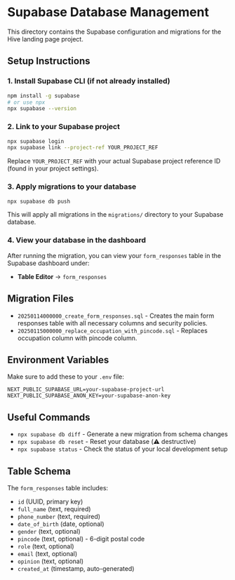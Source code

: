 # Supabase Database Management

This directory contains the Supabase configuration and migrations for the Hive landing page project.

## Setup Instructions

### 1. Install Supabase CLI (if not already installed)
```bash
npm install -g supabase
# or use npx
npx supabase --version
```

### 2. Link to your Supabase project
```bash
npx supabase login
npx supabase link --project-ref YOUR_PROJECT_REF
```

Replace `YOUR_PROJECT_REF` with your actual Supabase project reference ID (found in your project settings).

### 3. Apply migrations to your database
```bash
npx supabase db push
```

This will apply all migrations in the `migrations/` directory to your Supabase database.

### 4. View your database in the dashboard
After running the migration, you can view your `form_responses` table in the Supabase dashboard under:
- **Table Editor** → `form_responses`

## Migration Files

- `20250114000000_create_form_responses.sql` - Creates the main form responses table with all necessary columns and security policies.
- `20250115000000_replace_occupation_with_pincode.sql` - Replaces occupation column with pincode column.

## Environment Variables

Make sure to add these to your `.env` file:
```
NEXT_PUBLIC_SUPABASE_URL=your-supabase-project-url
NEXT_PUBLIC_SUPABASE_ANON_KEY=your-supabase-anon-key
```

## Useful Commands

- `npx supabase db diff` - Generate a new migration from schema changes
- `npx supabase db reset` - Reset your database (⚠️ destructive)
- `npx supabase status` - Check the status of your local development setup

## Table Schema

The `form_responses` table includes:
- `id` (UUID, primary key)
- `full_name` (text, required)
- `phone_number` (text, required)
- `date_of_birth` (date, optional)
- `gender` (text, optional)
- `pincode` (text, optional) - 6-digit postal code
- `role` (text, optional)
- `email` (text, optional)
- `opinion` (text, optional)
- `created_at` (timestamp, auto-generated) 